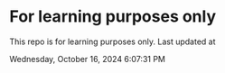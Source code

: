 # For learning purposes only
This repo is for learning purposes only.
Last updated at

Wednesday, October 16, 2024 6:07:31 PM

